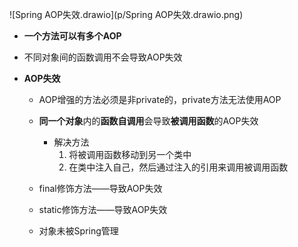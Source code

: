 ![Spring AOP失效.drawio](p/Spring AOP失效.drawio.png)



* **一个方法可以有多个AOP**

* 不同对象间的函数调用不会导致AOP失效


* **AOP失效**

  * AOP增强的方法必须是非private的，private方法无法使用AOP

  * **同一个对象**内的**函数自调用**会导致**被调用函数**的AOP失效
    * 解决方法
      1. 将被调用函数移动到另一个类中
      2. 在类中注入自己，然后通过注入的引用来调用被调用函数
  * final修饰方法——导致AOP失效
  * static修饰方法——导致AOP失效
  * 对象未被Spring管理